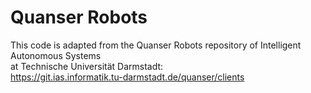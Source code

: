 # Quanser Robots 

This code is adapted from the Quanser Robots repository of Intelligent Autonomous Systems <br> 
at Technische Universität Darmstadt:<br>
https://git.ias.informatik.tu-darmstadt.de/quanser/clients
